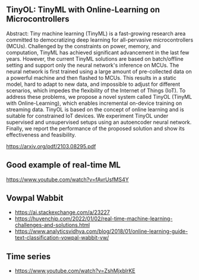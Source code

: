## TinyOL: TinyML with Online-Learning on Microcontrollers

Abstract:
Tiny machine learning (TinyML) is a fast-growing research area committed to democratizing deep learning for all-pervasive microcontrollers (MCUs). Challenged by the constraints on power, memory, and computation, TinyML has achieved significant advancement in the last few years. However, the current TinyML solutions are based on batch/offline setting and support only the neural network's inference on MCUs. The neural network is first trained using a large amount of pre-collected data on a powerful machine and then flashed to MCUs. This results in a static model, hard to adapt to new data, and impossible to adjust for different scenarios, which impedes the flexibility of the Internet of Things (IoT). To address these problems, we propose a novel system called TinyOL (TinyML with Online-Learning), which enables incremental on-device training on streaming data. TinyOL is based on the concept of online learning and is suitable for constrained IoT devices. We experiment TinyOL under supervised and unsupervised setups using an autoencoder neural network. Finally, we report the performance of the proposed solution and show its effectiveness and feasibility.

https://arxiv.org/pdf/2103.08295.pdf

## Good example of real-time ML

https://www.youtube.com/watch?v=fAvrUsfMS4Y

## Vowpal Wabbit
- https://ai.stackexchange.com/a/23227
- https://huyenchip.com/2022/01/02/real-time-machine-learning-challenges-and-solutions.html
- https://www.analyticsvidhya.com/blog/2018/01/online-learning-guide-text-classification-vowpal-wabbit-vw/

## Time series
- https://www.youtube.com/watch?v=ZshMjxblrKE
